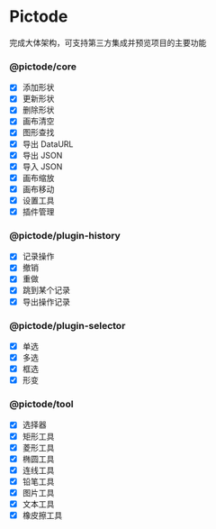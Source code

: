# Pictode

完成大体架构，可支持第三方集成并预览项目的主要功能

### @pictode/core

- [x] 添加形状
- [x] 更新形状
- [x] 删除形状
- [x] 画布清空
- [x] 图形查找
- [x] 导出 DataURL
- [x] 导出 JSON
- [x] 导入 JSON
- [x] 画布缩放
- [x] 画布移动
- [x] 设置工具
- [x] 插件管理

### @pictode/plugin-history

- [x] 记录操作
- [x] 撤销
- [x] 重做
- [x] 跳到某个记录
- [x] 导出操作记录

### @pictode/plugin-selector

- [x] 单选
- [x] 多选
- [x] 框选
- [x] 形变

### @pictode/tool

- [x] 选择器
- [x] 矩形工具
- [x] 菱形工具
- [x] 椭圆工具
- [x] 连线工具
- [x] 铅笔工具
- [x] 图片工具
- [x] 文本工具
- [x] 橡皮擦工具
